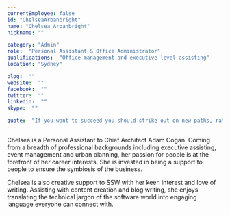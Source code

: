 ```yaml
---
currentEmployee: false
id: "ChelseaArbanbright"
name: "Chelsea Arbanbright"
nickname: ""

category: "Admin"
role:  "Personal Assistant & Office Administrator"
qualifications:  "Office management and executive level assisting"
location: "Sydney"

blog:  ""
website:  ""
facebook:  ""
twitter:  ""
linkedin:  ""
skype:  ""

quote:  "If you want to succeed you should strike out on new paths, rather than travel the worn paths of accepted success - John D Rockefeller"
---
```


Chelsea is a Personal Assistant to Chief Architect Adam Cogan. Coming from a breadth of professional backgrounds including executive assisting, event management and urban planning, her passion for people is at the forefront of her career interests. She is invested in being a support to people to ensure the symbiosis of the business.   

Chelsea is also creative support to SSW with her keen interest and love of writing. Assisting with content creation and blog writing, she enjoys translating the technical jargon of the software world into engaging language everyone can connect with.  